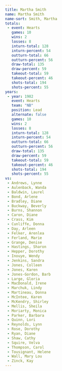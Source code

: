 ```yaml
---
title: Martha Smith
name: Martha Smith
name-sort: Smith, Martha
totals:
 - event: Hearts
   games: 10
   wins: 2
   losses: 8
   inturn-total: 128
   inturn-percent: 54
   outturn-total: 66
   outturn-percent: 56
   draw-total: 135
   draw-percent: 59
   takeout-total: 59
   takeout-percent: 46
   shots-total: 194
   shots-percent: 55
years:
 - year: 1982
   event: Hearts
   team: "NB"
   position: Lead
   alternate: false
   games: 10
   wins: 2
   losses: 8
   inturn-total: 128
   inturn-percent: 54
   outturn-total: 66
   outturn-percent: 56
   draw-total: 135
   draw-percent: 59
   takeout-total: 59
   takeout-percent: 46
   shots-total: 194
   shots-percent: 55
vs:
 - Andrews, Lynne
 - Aulenback, Wanda
 - Baldwin, Laurel
 - Bond, Arlene
 - Bradley, Diane
 - Buckway, Beverly
 - Burns, Shannon
 - Caron, Diane
 - Crass, Kim
 - Cunliffe, Donna
 - Day, Arleen
 - Felker, Arenlea
 - Ferland, Marie
 - Grange, Denise
 - Hastings, Sharon
 - Hepper, Dorothy
 - Inouye, Wendy
 - Jenkins, Sandra
 - Jones, Colleen
 - Jones, Karen
 - Jones-Gordon, Barb
 - Large, Gloria
 - MacDonald, Irene
 - Marchuk, Lindy
 - Martineau, Donna
 - McIntee, Karen
 - McKendry, Shirley
 - Mellis, Sheila
 - Moriarty, Monica
 - Parker, Barbara
 - Quinn, Lori
 - Reynolds, Lynn
 - Rose, Dorothy
 - Ryan, Diane
 - Shaw, Cathy
 - Squire, Velva
 - Thompson, Carol
 - Tousignant, Helene
 - Wall, Mary Lou
 - Zinck, Kay
---
```

